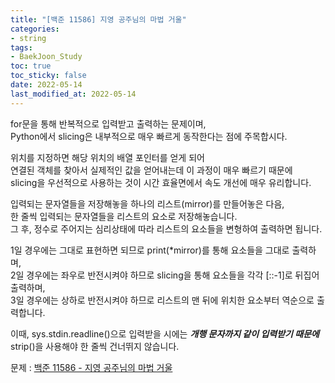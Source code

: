 ```yaml
---
title: "[백준 11586] 지영 공주님의 마법 거울"
categories: 
- string
tags:
- BaekJoon_Study
toc: true
toc_sticky: false
date: 2022-05-14
last_modified_at: 2022-05-14
---
```


for문을 통해 반복적으로 입력받고 출력하는 문제이며,  
Python에서 slicing은 내부적으로 매우 빠르게 동작한다는 점에 주목합시다.

위치를 지정하면 해당 위치의 배열 포인터를 얻게 되어  
연결된 객체를 찾아서 실제적인 값을 얻어내는데 이 과정이 매우 빠르기 때문에  
slicing을 우선적으로 사용하는 것이 시간 효율면에서 속도 개선에 매우 유리합니다.    

입력되는 문자열들을 저장해놓을 하나의 리스트(mirror)를 만들어놓은 다음,  
한 줄씩 입력되는 문자열들을 리스트의 요소로 저장해놓습니다.  
그 후, 정수로 주어지는 심리상태에 따라 리스트의 요소들을 변형하여 출력하면 됩니다.  

1일 경우에는 그대로 표현하면 되므로 print(*mirror)를 통해 요소들을 그대로 출력하며,  
2일 경우에는 좌우로 반전시켜야 하므로 slicing을 통해 요소들을 각각 [::-1]로 뒤집어 출력하며,  
3일 경우에는 상하로 반전시켜야 하므로 리스트의 맨 뒤에 위치한 요소부터 역순으로 출력합니다.

이때, sys.stdin.readline()으로 입력받을 시에는 **_개행 문자까지 같이 입력받기 때문에_**  
strip()을 사용해야 한 줄씩 건너뛰지 않습니다.

문제 : [백준 11586 - 지영 공주님의 마법 거울](https://www.acmicpc.net/problem/11586)

<script src="https://gist.github.com/Ryumaker/861db0ef7b0c63f6b9bb8a5b74ebe0a6.js"></script>


